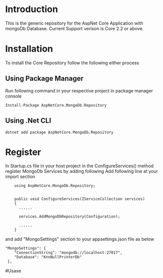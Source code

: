 ﻿# Introduction
This is the generic repository for the AspNet Core Application with mongoDb Database. Current Support verison is Core 2.2 or above.

# Installation
To install the Core Repository follow the following either process

## Using Package Manager
Run following command in your respective project in package manager console

	Install-Package AspNetCore.MongoDb.Repository

## Using .Net CLI

    dotnet add package AspNetCore.MongoDb.Repository 

# Register
In Startup.cs file in your host project in the ConfigureServices() method register MongoDb Services by adding following 
Add following line at your import section

		using AspNetCore.MongoDb.Repository;


		public void ConfigureServices(IServiceCollection services)
        {
		  ......

		  services.AddMongoDbRepository(Configuration);

		  ......
		}


and add "MongoSettings" section to your appsettings.json file as below

	"MongoSettings": {
		"ConnectionString": "mongodb://localhost:27017",
		"Database": "KnnNullPrinterDb"
	 },



#Usase
